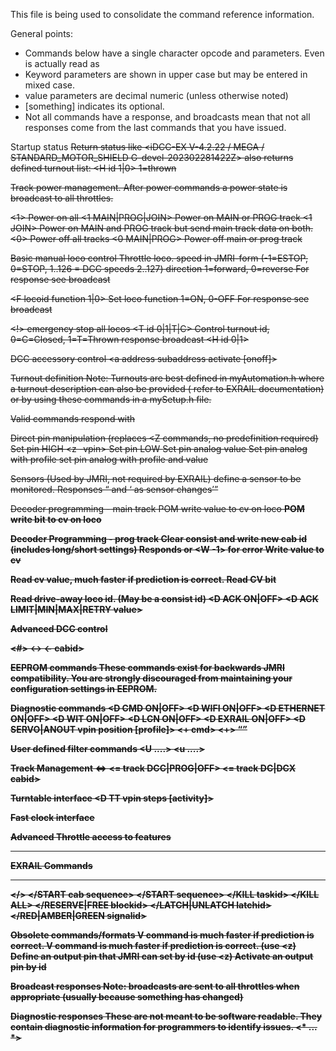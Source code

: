 This file is being used to consolidate the command reference information. 

General points:
  - Commands below have a single character opcode and parameters.
  Even <JA> is actually read as <J A> 
  - Keyword parameters are shown in upper case but may be entered in mixed case.
  - value parameters are decimal numeric (unless otherwise noted)
  - [something]  indicates its optional.
  - Not all commands have a response, and broadcasts mean that not all responses come from the last commands that you have issued.
   
Startup status
<s> Return status like
    <iDCC-EX V-4.2.22 / MEGA / STANDARD_MOTOR_SHIELD G-devel-202302281422Z>
    also returns defined turnout list:
    <H id 1|0>   1=thrown

Track power management. After power commands a power state is broadcast to all throttles.

<1>                Power on all
<1 MAIN|PROG|JOIN> Power on MAIN or PROG track
<1 JOIN>           Power on MAIN and PROG track but send main track data on both.
<0>                Power off all tracks 
<0 MAIN|PROG>      Power off main or prog track

Basic manual loco control
<t locoid speed direction>  Throttle loco. 
    speed in JMRI-form  (-1=ESTOP, 0=STOP, 1..126 = DCC speeds 2..127)
    direction 1=forward, 0=reverse
    For response see broadcast <l>

<F locoid function 1|0>     Set loco function 1=ON, 0-OFF
    For response see broadcast <l>

<!>  emergency stop all locos
<T id 0|1|T|C>  Control turnout id, 0=C=Closed, 1=T=Thrown
       response broadcast <H id 0|1>


DCC accessory control
<a address subaddress activate [onoff]>
<a linearaddress activate> 


Turnout definition
Note: Turnouts are best defined in myAutomation.h where a turnout description can also be provided ( refer to EXRAIL documentation) or by using these commands in a mySetup.h file. 

<T id SERVO vpin thrown closed profile>
<T id VPIN vpin>
<T id DCC addr subaddr>
<T id DCC linearaddr>
   Valid commands respond with <O>

Direct pin manipulation (replaces <Z commands, no predefinition required)
<z vpin>     Set pin HIGH
<z -vpin>    Set pin LOW
<z vpin value> Set pin analog value
<z vpin value profile> Set pin analog with profile
<z vpin value profile duration> set pin analog with profile and value


Sensors (Used by JMRI, not required by EXRAIL)
<S id vpin pullup> define a sensor to be monitored.
   Responses <Q id> and <q id> as sensor changes  

Decoder programming - main track
<w cab cv value> POM write value to cv on loco
<b cab cv bit value> POM write bit to cv on loco

Decoder Programming - prog track
<W cabid>  Clear consist and write new cab id (includes long/short settings)
           Responds <W cabid> or <W -1> for error
<W cv value> Write value to cv

<V cv predictedValue> Read cv value, much faster if prediction is correct. 
<V cv bit predictedValue>      Read CV bit

<R>         Read drive-away loco id. (May be a consist id)
<D ACK ON|OFF>
<D ACK LIMIT|MIN|MAX|RETRY value>
<D PROGBOOST>

Advanced DCC control
<M  packet.... >
<P  packet ...>
<f map1 map2 [map3]>
<#>
<->
<- cabid>
<D CABS>
<D SPEED28>
<D SPEED128>


EEPROM commands
These commands exist for
backwards JMRI compatibility. 
You are strongly discouraged from maintaining your configuration settings in EEPROM.    
<E>
<e>
<D EEPROM>
<T>
<T id>
<S>
<S id>
<Z>
<Z id>

Diagnostic commands
<D CMD ON|OFF>
<D WIFI ON|OFF>
<D ETHERNET ON|OFF>
<D WIT ON|OFF>
<D LCN ON|OFF>
<D EXRAIL ON|OFF>
<D RESET>
<D SERVO|ANOUT vpin position [profile]>
<D ANIN vpin>
<D HAL SHOW>
<D HAL RESET>
<+ cmd>
<+>
<Q>

User defined filter commands
<U ....>
<u ....>

Track Management
<=>
<= track DCC|PROG|OFF>
<= track DC|DCX cabid>
<JG>
<JI>


Turntable interface
<D TT vpin steps [activity]>

Fast clock interface
<JC>
<JC mins rate>


Advanced Throttle access to features
<t cab>
<JA>
<JA id>
<JR>
<JR id>
<JT>
<JT id>

*******************
EXRAIL Commands
*******************

</>
</PAUSE>
</RESUME>
</START cab sequence>
</START sequence>
</KILL taskid>
</KILL ALL>
</RESERVE|FREE blockid>
</LATCH|UNLATCH latchid>
</RED|AMBER|GREEN signalid>

Obsolete commands/formats
<c>
<t ignored cab speed direction> 
<T id vpin thrown closed>
<T id addr subaddr>
<B cv bit value obsolete obsolete>
<R cv obsolete obsolete>
<W cv value obsolete obsolete>
<R cv>            V command is much faster if prediction is correct.
<B cv bit value>  V command is much faster if prediction is correct.
<Z id vpin active> (use <z)  Define an output pin that JMRI can set by id 
<Z id activate>    (use <z)  Activate an output pin by id


Broadcast responses
Note: broadcasts are sent to all throttles when appropriate (usually because something has changed)

<p0>
<p1>
<p1 MAIN|PROG|JOIN>

<l cab slot dccspeed functionmap>
<H id 1|0>
<jC mmmm speed>

Diagnostic responses
These are not meant to be software readable. They contain diagnostic information for programmers to identify issues.
<X> 
<*  ... *>

